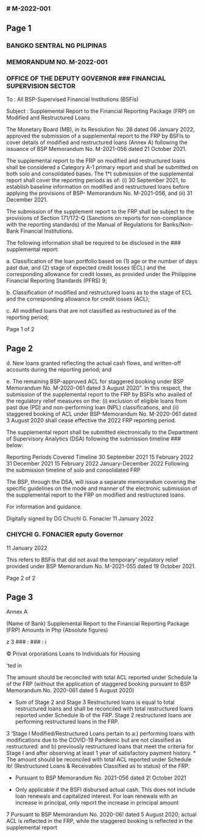 ### # M-2022-001

## Page 1

### BANGKO SENTRAL NG PILIPINAS

### MEMORANDUM NO. M-2022-001

### OFFICE OF THE DEPUTY GOVERNOR ### FINANCIAL SUPERVISION SECTOR

To : All BSP-Supervised Financial Institutions (BSFIs)

Subject : Supplemental Report to the Financial Reporting Package (FRP) on Modified and Restructured Loans

The Monetary Board (MB), in its Resolution No. 28 dated 06 January 2022, approved the submission of a supplemental report to the FRP by BSFls to cover details of modified and restructured loans (Annex A) following the issuance of BSP Memorandum No. M-2021-056 dated 21 October 2021.

The supplemental report to the FRP on modified and restructured loans shall be considered a Category A-1 primary report and shall be submitted on both solo and consolidated bases. The 1*t submission of the supplemental report shall cover the reporting periods as of: (i) 30 September 2021, to establish baseline information on modified and restructured loans before applying the provisions of BSP- Memorandum No. M-2021-056, and (ii) 31 December 2021.

The submission of the supplement report to the FRP shall be subject to the provisions of Section 171/172-Q (Sanctions on reports for non-compliance with the reporting standards) of the Manual of Regulations for Banks/Non-Bank Financial Institutions.

The following information shall be required to be disclosed in the ### supplemental report:

a. Classification of the loan portfolio based on (1) age or the number of days past due, and (2) stage of expected credit losses (ECL) and the corresponding allowance for credit losses, as provided under the Philippine Financial Reporting Standards (PFRS) 9;

b. Classification of modified and restructured loans as to the stage of ECL and the corresponding allowance for credit losses (ACL);

c. All modified loans that are not classified as restructured as of the reporting period;

Page 1 of 2

## Page 2

d. New loans granted reflecting the actual cash flows, and written-off accounts during the reporting period; and

e. The remaining BSP-approved ACL for staggered booking under BSP Memorandum No. M-2020-061 dated 3 August 2020". In this respect, the submission of the supplemental report to the FRP by BSFls who availed of the regulatory relief measures on the: (i) exclusion of eligible loans from past due (PD) and non-performing loan (NPL) classifications, and (ii) staggered booking of ACL under BSP-Memorandum No. M-2020-061 dated 3 August 2020 shall cease effective the 2022 FRP reporting period.

The supplemental report shall be submitted electronically to the Department of Supervisory Analytics (DSA) following the submission timeline ### below:

Reporting Periods Covered Timeline 30 September 2021 15 February 2022 31 December 2021 15 February 2022 January-December 2022 Following the submission timeline of solo and consolidated FRP

The BSP, through the DSA, will issue a separate memorandum covering the specific guidelines on the mode and manner of the electronic submission of the supplemental report to the FRP on modified and restructured loans.

For information and guidance.

Digitally signed by DG Chuchi G. Fonacier 11 January 2022

### CHIYCHI G. FONACIER eputy Governor

11 January 2022

This refers to BSFis that did not avail the temporary’ regulatory relief provided under BSP Memorandum No. M-2021-055 dated 19 October 2021.

Page 2 of 2

## Page 3

Annex A

(Name of Bank) Supplemental Report to the Financial Reporting Package (FRP) Amounts in Php (Absolute figures)

z 3 ### : ### : i

© Privat orporations Loans to Individuals for Housing

‘ted in

The amount should be reconciled with total ACL reported under Schedule Ia of the FRP (without the application of staggered booking pursuant to BSP Memorandum No. 2020-061 dated 5 August 2020)

* Sum of Stage 2 and Stage 3 Restructured loans is equal to total restructured loans and shall be reconciled with total restructured loans reported under Schedule lb of the FRP. Stage 2 restructured loans are performing restructured loans in the FRP.

3 ‘Stage I Modified/Restructured Loans pertain to a:) performing loans with modifications due to the COVID-19 Pandemic but are not classified as restructured: and b) previously restructured loans that meet the criteria for Stage I and after observing at least 1 year of satisfactory payment history. * The amount should be reconciled with total ACL reported under Schedule Ib! (Restructured Loans & Receivables Classified as to status) of the FRP.

* Pursuant to BSP Memorandum No. 2021-056 dated 2! October 2021

* Only applicable if the BSFI disbursed actual cash. This does not include loan renewals and capitalized interest. For loan renewals with an increase in principal, only report the increase in principal amount

7 Pursuant to BSP Memorandum No. 2020-06! dated 5 August 2020; actual ACL is reflected in the FRP, while the staggered booking is reflected in the supplemental report 